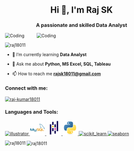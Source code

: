 <!---
- 👋 Hi, I’m @Raj18011
- 👀 I’m interested in ...
- 🌱 I’m currently learning ...
- 💞️ I’m looking to collaborate on ...
- 📫 How to reach me ...
--->
<!---
Raj18011/Raj18011 is a ✨ special ✨ repository because its `README.md` (this file) appears on your GitHub profile.
You can click the Preview link to take a look at your changes.
--->
<!-- <img align="centre" alt="Coding" width="1400" height="300" src="https://user-images.githubusercontent.com/74038190/264141683-8aa99f6c-267d-4977-9cd3-1a4c11675863.gif"> -->
<h1 align="center">Hi 👋, I'm Raj SK</h1>
<h3 align="center">A passionate and skilled Data Analyst</h3>
<img align="centre" alt="Coding" width="1400" src="https://user-images.githubusercontent.com/74038190/212284115-f47cd8ff-2ffb-4b04-b5bf-4d1c14c0247f.gif">
<img align="right" alt="Coding" width="400" src="https://user-images.githubusercontent.com/74038190/240815616-7b282ec6-fcc3-4600-90a7-2c3140549f58.gif">


<p align="left"> <img src="https://komarev.com/ghpvc/?username=raj18011&label=Profile%20views&color=0e75b6&style=flat" alt="raj18011" /> </p>

- 🌱 I’m currently learning **Data Analyst**

- 💬 Ask me about **Python, MS Excel, SQL, Tableau**

- 📫 How to reach me **rajsk18011@gmail.com**

<h3 align="left">Connect with me:</h3>
<p align="left">
<a href="https://linkedin.com/in/raj-kumar18011" target="blank"><img align="center" src="https://user-images.githubusercontent.com/74038190/235294012-0a55e343-37ad-4b0f-924f-c8431d9d2483.gif" alt="raj-kumar18011" height="30" width="40" /></a>
</p>

<h3 align="left">Languages and Tools:</h3>
<p align="left"> <a href="https://www.adobe.com/in/products/illustrator.html" target="_blank" rel="noreferrer"> <img src="https://www.vectorlogo.zone/logos/adobe_illustrator/adobe_illustrator-icon.svg" alt="illustrator" width="50" height="50"/> </a> <a href="https://www.mysql.com/" target="_blank" rel="noreferrer"> <img src="https://raw.githubusercontent.com/devicons/devicon/master/icons/mysql/mysql-original-wordmark.svg" alt="mysql" width="50" height="50"/> </a> <a href="https://pandas.pydata.org/" target="_blank" rel="noreferrer"> <img src="https://raw.githubusercontent.com/devicons/devicon/2ae2a900d2f041da66e950e4d48052658d850630/icons/pandas/pandas-original.svg" alt="pandas" width="50" height="50"/> </a> <a href="https://www.python.org" target="_blank" rel="noreferrer"> <img src="https://raw.githubusercontent.com/devicons/devicon/master/icons/python/python-original.svg" alt="python" width="50" height="50"/> </a> <a href="https://scikit-learn.org/" target="_blank" rel="noreferrer"> <img src="https://upload.wikimedia.org/wikipedia/commons/0/05/Scikit_learn_logo_small.svg" alt="scikit_learn" width="50" height="50"/> </a> <a href="https://seaborn.pydata.org/" target="_blank" rel="noreferrer"> <img src="https://seaborn.pydata.org/_images/logo-mark-lightbg.svg" alt="seaborn" width="50" height="50"/> </a> </p>

<p><img align="left" src="https://github-readme-stats.vercel.app/api/top-langs?username=raj18011&show_icons=true&locale=en&layout=compact" alt="raj18011" /></p>

<p>&nbsp;<img align="center" src="https://github-readme-stats.vercel.app/api?username=raj18011&show_icons=true&locale=en" alt="raj18011" /></p>





































